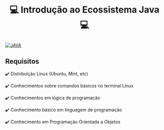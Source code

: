 # <p align="center"> 💻 Introdução ao Ecossistema Java 💻
[![JAVA](https://img.shields.io/badge/Java-ED8B00?style=for-the-badge&logo=java&logoColor=white)](#)

## Requisitos
  ✔️ Distribuição Linux (Ubuntu, Mint, etc)
  
  ✔️ Conhecimentos sobre comandos básicos no terminal Linux
  
  ✔️ Conhecimentos em lógica de programação
  
  ✔️ Conhecimento básico em linguagem de programação
  
  ✔️ Conhecimento em Programação Orientada a Objetos
  
